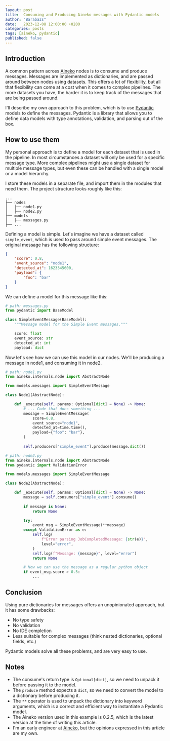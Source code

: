 ```yaml
---
layout: post
title:  Consuming and Producing Aineko messages with Pydantic models
author: "Barabazs"
date:   2023-12-08 12:00:00 +0200
categories: posts
tags: [aineko, pydantic]
published: false
---
```

## Introduction
A common pattern across [Aineko] nodes is to consume and produce messages. Messages are implemented as dictionaries, and are passed around between nodes using datasets.
This offers a lot of flexibility, but all that flexibility can come at a cost when it comes to complex pipelines. The more datasets you have, the harder it is to keep track of the messages that are being passed around.

I'll describe my own approach to this problem, which is to use [Pydantic] models to define the messages. Pydantic is a library that allows you to define data models with type annotations, validation, and parsing out of the box.


## How to use them
My personal approach is to define a model for each dataset that is used in the pipeline. In most circumstances a dataset will only be used for a specific message type. 
More complex pipelines might use a single dataset for multiple message types, but even these can be handled with a single model or a model hierarchy.

I store these models in a separate file, and import them in the modules that need them.
The project structure looks roughly like this:
```
...  
├── nodes
│   ├── node1.py 
│   ├── node2.py
├── models
│   ├── messages.py
├── ...
```

Defining a model is simple. Let's imagine we have a dataset called `simple_event`, which is used to pass around simple event messages. The original message has the following structure:

```json title="simple_event message"
{
    "score": 0.8,
    "event_source": "node1",
    "detected_at": 1623345600,
    "payload": {
        "foo": "bar"
    }
}
```

We can define a model for this message like this:

```python title="messages.py"
# path: messages.py
from pydantic import BaseModel

class SimpleEventMessage(BaseModel):
    """Message model for the Simple Event messages."""

    score: float
    event_source: str
    detected_at: int
    payload: dict

```

Now let's see how we can use this model in our nodes. We'll be producing a message in node1, and consuming it in node2.


```python
# path: node1.py
from aineko.internals.node import AbstractNode

from models.messages import SimpleEventMessage

class Node1(AbstractNode):

    def _execute(self, params: Optional[dict] = None) -> None:
        # ... Code that does something ...
        message = SimpleEventMessage(
            score=0.8,
            event_source="node1",
            detected_at=time.time(),
            payload={"foo": "bar"},
        )
        
        self.producers["simple_event"].produce(message.dict())

```

```python
# path: node2.py
from aineko.internals.node import AbstractNode
from pydantic import ValidationError

from models.messages import SimpleEventMessage

class Node2(AbstractNode):

    def _execute(self, params: Optional[dict] = None) -> None:
        message = self.consumers["simple_event"].consume()
        
        if message is None:
            return None

        try:
            event_msg = SimpleEventMessage(**message)
        except ValidationError as e:  
            self.log(
                f"Error parsing JobCompletedMessage: {str(e)}",
                level="error",
            )
            self.log(f"Message: {message}", level="error")
            return None

        # Now we can use the message as a regular python object
        if event_msg.score > 0.5:
            ...

```

## Conclusion
Using pure dictionaries for messages offers an unopinionated approach, but it has some drawbacks:
- No type safety
- No validation
- No IDE completion
- Less suitable for complex messages (think nested dictionaries, optional fields, etc.)

Pydantic models solve all these problems, and are very easy to use.

## Notes
- The consume's return type is `Optional[dict]`, so we need to unpack it before passing it to the model.
- The `produce` method expects a `dict`, so we need to convert the model to a dictionary before producing it.
- The `**` operator is used to unpack the dictionary into keyword arguments, which is a correct and efficient way to instantiate a Pydantic model.
- The Aineko version used in this example is 0.2.5, which is the latest version at the time of writing this article.
- I'm an early engineer at [Aineko], but the opinions expressed in this article are my own.


[Aineko]: https://www.aineko.dev/
[Pydantic]: https://docs.pydantic.dev/latest/